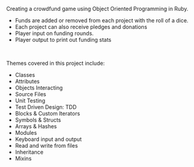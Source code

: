 
Creating a crowdfund game using Object Oriented Programming in Ruby.
<ul>
    <li>Funds are added or removed from each project with the roll of a dice.</li>
    <li>Each project can also receive pledges and donations</li>
    <li>Player input on funding rounds.</li>
    <li>Player output to print out funding stats</li>
</ul>
<br>

Themes covered in this project include:
<ul>
    <li>Classes</li>
    <li>Attributes</li>
    <li>Objects Interacting</li>
    <li>Source Files</li>
    <li>Unit Testing</li>
    <li>Test Driven Design: TDD</li>
    <li>Blocks & Custom Iterators</li>
    <li>Symbols & Structs</li>
    <li>Arrays & Hashes</li>
    <li>Modules</li>
    <li>Keyboard input and output</li>
    <li>Read and write from files</li>
    <li>Inheritance</li>
    <li>Mixins</li>
</ul>

